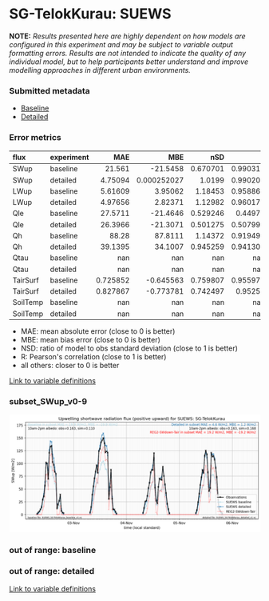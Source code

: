 # SG-TelokKurau: SUEWS

**NOTE:** *Results presented here are highly dependent on how models are configured in this experiment and may be subject to variable output formatting errors. Results are not intended to indicate the quality of any individual model, but to help participants better understand and improve modelling approaches in different urban environments.*

### Submitted metadata

- [Baseline](SUEWS_SG-TelokKurau_baseline_attrs.md)
- [Detailed](SUEWS_SG-TelokKurau_detailed_attrs.md)

### Error metrics

| flux     | experiment   |        MAE |           MBE |        nSD |          R |        5th |      95th |      RMSE |      cRMSE |          AMBE |       1-nSD |          1-R |   nSkewness |   nKurtosis |     Overlap |
|:---------|:-------------|-----------:|--------------:|-----------:|-----------:|-----------:|----------:|----------:|-----------:|--------------:|------------:|-------------:|------------:|------------:|------------:|
| SWup     | baseline     |  21.561    | -21.5458      |   0.670701 |   0.990317 |   1.72818  |  46.5258  |  26.7814  |   0.348463 |  21.5458      |   0.329299  |   0.00968256 |   0.077133  |   0.0451319 |   0.136005  |
| SWup     | detailed     |   4.75094  |   0.000252027 |   1.0199   |   0.990204 |   1.01553  |   2.89783 |   6.51635 |   0.142753 |   0.000252027 |   0.0199043 |   0.00979608 |   0.0762832 |   0.0452475 |   0.0908227 |
| LWup     | baseline     |   5.61609  |   3.95062     |   1.18453  |   0.958867 |   1.08787  |  12.3015  |   8.91334 |   0.362624 |   3.95062     |   0.184529  |   0.0411325  |   0.0781227 |   1.50914   |   0.110621  |
| LWup     | detailed     |   4.97656  |   2.82371     |   1.12982  |   0.960172 |   0.835881 |   8.51129 |   7.73612 |   0.326877 |   2.82371     |   0.129818  |   0.0398278  |   0.0910295 |   1.55855   |   0.096594  |
| Qle      | baseline     |  27.5711   | -21.4646      |   0.529246 |   0.44976  |   2.64045  |  62.1025  |  46.8243  |   0.89668  |  21.4646      |   0.470754  |   0.55024    |   0.558935  |   1.1861    |   0.447778  |
| Qle      | detailed     |  26.3966   | -21.3071      |   0.501275 |   0.507993 |   2.64217  |  64.8238  |  45.3005  |   0.861387 |  21.3071      |   0.498725  |   0.492007   |   0.406046  |   0.702321  |   0.430722  |
| Qh       | baseline     |  88.28     |  87.8111      |   1.14372  |   0.919499 |  50.957    |  92.7239  |  96.2575  |   0.452544 |  87.8111      |   0.14372   |   0.0805007  |   0.435687  |   1.37436   |   0.627905  |
| Qh       | detailed     |  39.1395   |  34.1007      |   0.945259 |   0.941308 |  26.0968   |  16.3472  |  45.0328  |   0.337572 |  34.1007      |   0.0547408 |   0.0586922  |   0.240034  |   0.878348  |   0.520427  |
| Qtau     | baseline     | nan        | nan           | nan        | nan        | nan        | nan       | nan       | nan        | nan           | nan         | nan          | nan         | nan         | nan         |
| Qtau     | detailed     | nan        | nan           | nan        | nan        | nan        | nan       | nan       | nan        | nan           | nan         | nan          | nan         | nan         | nan         |
| TairSurf | baseline     |   0.725852 |  -0.645563    |   0.759807 |   0.955978 |   0.184799 |   1.64476 |   0.94462 |   0.352971 |   0.645563    |   0.240193  |   0.0440216  |   0.827221  |   0.358263  |   0.127375  |
| TairSurf | detailed     |   0.827867 |  -0.773781    |   0.742497 |   0.95251  |   0.282649 |   1.84761 |   1.05878 |   0.369906 |   0.773781    |   0.257503  |   0.0474902  |   0.890792  |   0.374908  |   0.139614  |
| SoilTemp | baseline     | nan        | nan           | nan        | nan        | nan        | nan       | nan       | nan        | nan           | nan         | nan          | nan         | nan         | nan         |
| SoilTemp | detailed     | nan        | nan           | nan        | nan        | nan        | nan       | nan       | nan        | nan           | nan         | nan          | nan         | nan         | nan         |

 - MAE: mean absolute error (close to 0 is better)
 - MBE: mean bias error (close to 0 is better)
 - NSD: ratio of model to obs standard deviation (close to 1 is better)
 - R: Pearson's correlation (close to 1 is better)
 - all others: closer to 0 is better

[Link to variable definitions](../modelattrs/variable_definitions.md)

### <a name="subset_swup_v0-9"></a>subset_SWup_v0-9
[![SUEWS_SG-TelokKurau_subset_SWup_v0-9.png](SUEWS_SG-TelokKurau_subset_SWup_v0-9.png)](SUEWS_SG-TelokKurau_subset_SWup_v0-9.png)

### out of range: baseline


### out of range: detailed



[Link to variable definitions](../modelattrs/variable_definitions.md)

